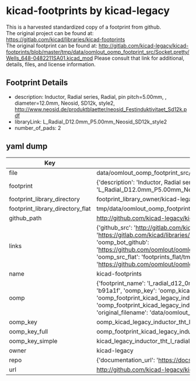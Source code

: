# kicad-footprints by kicad-legacy  
This is a harvested standardized copy of a footprint from github.  
The original project can be found at:  
https://gitlab.com/kicad/libraries/kicad-footprints  
The original footprint can be found at:
http://gitlab.com/kicad-legacy/kicad-footprints/blob/master/tmp/data/oomlout_oomp_footprint_src/Socket.pretty/Wells_648-0482211SA01.kicad_mod
Please consult that link for additional, details, files, and license information.  
## Footprint Details
* description: Inductor, Radial series, Radial, pin pitch=5.00mm, , diameter=12.0mm, Neosid, SD12k, style2, http://www.neosid.de/produktblaetter/neosid_Festinduktivitaet_Sd12k.pdf  
* libraryLink: L_Radial_D12.0mm_P5.00mm_Neosid_SD12k_style2  
* number_of_pads: 2  
## yaml dump  
| Key | Value |  
| --- | --- |  
| file | data/oomlout_oomp_footprint_src/kicad-footprints/Inductor_THT.pretty/L_Radial_D12.0mm_P5.00mm_Neosid_SD12k_style2.kicad_mod |  
| footprint | {'description': 'Inductor, Radial series, Radial, pin pitch=5.00mm, , diameter=12.0mm, Neosid, SD12k, style2, http://www.neosid.de/produktblaetter/neosid_Festinduktivitaet_Sd12k.pdf', 'libraryLink': 'L_Radial_D12.0mm_P5.00mm_Neosid_SD12k_style2', 'number_of_pads': 2} |  
| footprint_library_directory | footprint_library_owner/kicad-legacy_kicad-footprints |  
| footprint_library_directory_flat | tmp/data/oomlout_oomp_footprint_src/footprints_flat/kicad_legacy_inductor_tht_l_radial_d12_0mm_p5_00mm_neosid_sd12k_style2/working |  
| github_path | http://github.com/kicad-legacy/kicad-footprints/blob/master/tmp/data/oomlout_oomp_footprint_src/Inductor_THT.pretty/L_Radial_D12.0mm_P5.00mm_Neosid_SD12k_style2.kicad_mod |  
| links | {'github_src': 'http://gitlab.com/kicad-legacy/kicad-footprints/blob/master/tmp/data/oomlout_oomp_footprint_src/Socket.pretty/Wells_648-0482211SA01.kicad_mod', 'github_src_repo': 'https://gitlab.com/kicad/libraries/kicad-footprints', 'oomp_bot': 'tmp/data/oomlout_oomp_footprint_src/footprints/kicad_legacy_inductor_tht_l_radial_d12_0mm_p5_00mm_neosid_sd12k_style2/working', 'oomp_bot_github': 'https://github.com/oomlout/oomlout_oomp_footprint_bot/tree/main/tmp/data/oomlout_oomp_footprint_src/footprints/kicad_legacy_inductor_tht_l_radial_d12_0mm_p5_00mm_neosid_sd12k_style2/working', 'oomp_src_flat': 'footprints_flat/tmp/data/oomlout_oomp_footprint_src/footprints_flat/kicad_legacy_inductor_tht_l_radial_d12_0mm_p5_00mm_neosid_sd12k_style2/working', 'oomp_src_flat_github': 'https://github.com/oomlout/oomlout_oomp_footprint_src/tree/main/tmp/data/oomlout_oomp_footprint_src/footprints_flat/kicad_legacy_inductor_tht_l_radial_d12_0mm_p5_00mm_neosid_sd12k_style2/working'} |  
| name | kicad-footprints |  
| oomp | {'footprint_name': 'l_radial_d12_0mm_p5_00mm_neosid_sd12k_style2', 'library_name': 'inductor_tht', 'md5': 'b91a1f1bf5c504f828e4d87ee0d7a288', 'md5_10': 'b91a1f1bf5', 'md5_5': 'b91a1', 'md5_6': 'b91a1f', 'oomp_key': 'oomp_kicad_legacy_inductor_tht_l_radial_d12_0mm_p5_00mm_neosid_sd12k_style2', 'oomp_key_extra': 'oomp_footprint_kicad_legacy_inductor_tht_l_radial_d12_0mm_p5_00mm_neosid_sd12k_style2', 'oomp_key_full': 'oomp_footprint_kicad_legacy_inductor_tht_l_radial_d12_0mm_p5_00mm_neosid_sd12k_style2_b91a1f', 'oomp_key_simple': 'kicad_legacy_inductor_tht_l_radial_d12_0mm_p5_00mm_neosid_sd12k_style2', 'original_filename': 'data/oomlout_oomp_footprint_src/kicad-footprints/Inductor_THT.pretty/L_Radial_D12.0mm_P5.00mm_Neosid_SD12k_style2.kicad_mod', 'owner_name': 'kicad_legacy'} |  
| oomp_key | oomp_kicad_legacy_inductor_tht_l_radial_d12_0mm_p5_00mm_neosid_sd12k_style2 |  
| oomp_key_full | oomp_footprint_kicad_legacy_inductor_tht_l_radial_d12_0mm_p5_00mm_neosid_sd12k_style2 |  
| oomp_key_simple | kicad_legacy_inductor_tht_l_radial_d12_0mm_p5_00mm_neosid_sd12k_style2 |  
| owner | kicad-legacy |  
| repo | {'documentation_url': 'https://docs.github.com/rest/repos/repos#get-a-repository', 'message': 'Not Found'} |  
| url | http://github.com/kicad-legacy/kicad-footprints |  

